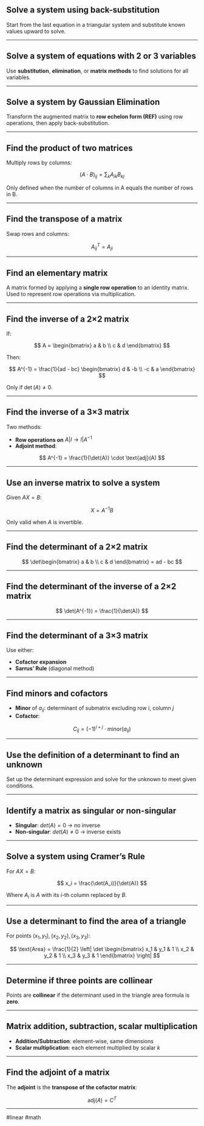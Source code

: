 
## Solve a system using back-substitution
Start from the last equation in a triangular system and substitute known values upward to solve.

---

## Solve a system of equations with 2 or 3 variables
Use **substitution**, **elimination**, or **matrix methods** to find solutions for all variables.

---

## Solve a system by Gaussian Elimination
Transform the augmented matrix to **row echelon form (REF)** using row operations, then apply back-substitution.

---

## Find the product of two matrices
Multiply rows by columns:

$$
(A \cdot B)_{ij} = \sum_k A_{ik} B_{kj}
$$

Only defined when the number of columns in A equals the number of rows in B.

---

## Find the transpose of a matrix
Swap rows and columns:

$$
A^T_{ij} = A_{ji}
$$

---

## Find an elementary matrix
A matrix formed by applying a **single row operation** to an identity matrix. Used to represent row operations via multiplication.

---

## Find the inverse of a 2×2 matrix

If:

$$
A = \begin{bmatrix} a & b \\ c & d \end{bmatrix}
$$

Then:

$$
A^{-1} = \frac{1}{ad - bc} \begin{bmatrix} d & -b \\ -c & a \end{bmatrix}
$$

Only if $\det(A) \ne 0$.

---

## Find the inverse of a 3×3 matrix
Two methods:
- **Row operations on** $A | I \rightarrow I | A^{-1}$
- **Adjoint method**:

$$
A^{-1} = \frac{1}{\det(A)} \cdot \text{adj}(A)
$$

---

## Use an inverse matrix to solve a system

Given $AX = B$:

$$
X = A^{-1}B
$$

Only valid when $A$ is invertible.

---

## Find the determinant of a 2×2 matrix

$$
\det\begin{bmatrix} a & b \\ c & d \end{bmatrix} = ad - bc
$$

---

## Find the determinant of the inverse of a 2×2 matrix

$$
\det(A^{-1}) = \frac{1}{\det(A)}
$$

---

## Find the determinant of a 3×3 matrix
Use either:
- **Cofactor expansion**
- **Sarrus’ Rule** (diagonal method)

---

## Find minors and cofactors
- **Minor** of $a_{ij}$: determinant of submatrix excluding row $i$, column $j$
- **Cofactor**:

$$
C_{ij} = (-1)^{i+j} \cdot \text{minor}(a_{ij})
$$

---

## Use the definition of a determinant to find an unknown
Set up the determinant expression and solve for the unknown to meet given conditions.

---

## Identify a matrix as singular or non-singular
- **Singular**: $det(A) = 0$ → no inverse
- **Non-singular**: $det(A) \ne 0$ → inverse exists

---

## Solve a system using Cramer’s Rule

For $AX = B$:

$$
x_i = \frac{\det(A_i)}{\det(A)}
$$

Where  $A_i$ is $A$ with its $i$-th column replaced by $B$.

---

## Use a determinant to find the area of a triangle

For points $(x_1, y_1), (x_2, y_2), (x_3, y_3)$:

$$
\text{Area} = \frac{1}{2} \left| \det \begin{bmatrix} x_1 & y_1 & 1 \\ x_2 & y_2 & 1 \\ x_3 & y_3 & 1 \end{bmatrix} \right|
$$

---

## Determine if three points are collinear
Points are **collinear** if the determinant used in the triangle area formula is **zero**.

---

## Matrix addition, subtraction, scalar multiplication
- **Addition/Subtraction**: element-wise, same dimensions
- **Scalar multiplication**: each element multiplied by scalar $k$

---

## Find the adjoint of a matrix
The **adjoint** is the **transpose of the cofactor matrix**:

$$
\text{adj}(A) = C^T
$$

---
#linear #math 